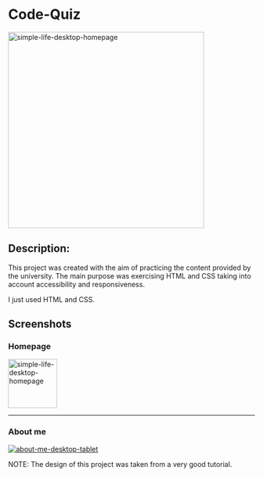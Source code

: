 # Code-Quiz

<a href="https://ibb.co/Xx5pjBb"><img src="https://i.ibb.co/b5vLQhP/simple-life-desktop-homepage.png" alt="simple-life-desktop-homepage" border="0" width="400"/></a>

<h2>Description: </h2>
<p>This project was created with the aim of practicing the content provided by the university. The main purpose was exercising HTML and CSS taking into account accessibility and responsiveness.</p>
<p>I just used HTML and CSS.</p>

## Screenshots

<h3>Homepage</h3>
<a href="https://ibb.co/Xx5pjBb"><img src="https://i.ibb.co/b5vLQhP/simple-life-desktop-homepage.png" alt="simple-life-desktop-homepage" border="0" width="100px"/></a>
  
--- 

<h3>About me</h3>
<a href="https://ibb.co/sgNB8HP"><img src="https://i.ibb.co/j8QpnR5/about-me-desktop-tablet.png" alt="about-me-desktop-tablet" border="0" /></a>








NOTE: The design of this project was taken from a very good tutorial. 

